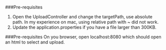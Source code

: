 ###Pre-requisites
1) Open the UploadController and change the targetPath, use absolute path.  In my experience on 
mac, using relative path with ~ did not work. 
2) Update the application.properties if you have a file larger than 300KB.

###Pre-requisites
On you browser, open localhost:8080 which should open an html to select and upload.